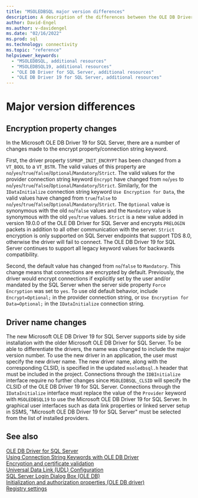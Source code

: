 ```yaml
---
title: "MSOLEDBSQL major version differences"
description: A description of the differences between the OLE DB Driver 19 for SQL Server and the OLE DB Driver for SQL Server
author: David-Engel
ms.author: v-davidengel
ms.date: "02/16/2022"
ms.prod: sql
ms.technology: connectivity
ms.topic: "reference"
helpviewer_keywords:
  - "MSOLEDBSQL, additional resources"
  - "MSOLEDBSQL19, additional resources"
  - "OLE DB Driver for SQL Server, additional resources"
  - "OLE DB Driver 19 for SQL Server, additional resources"
---
```

# Major version differences

## Encryption property changes

In the Microsoft OLE DB Driver 19 for SQL Server, there are a number of changes made to the encrypt property/connection string keyword.

First, the driver property `SSPROP_INIT_ENCRYPT` has been changed from a `VT_BOOL` to a `VT_BSTR`. The valid values of this property are `no`/`yes`/`true`/`false`/`Optional`/`Mandatory`/`Strict`. The valid values for the provider connection string keyword `Encrypt` have changed from `no`/`yes` to `no`/`yes`/`true`/`false`/`Optional`/`Mandatory`/`Strict`. Similarly, for the `IDataInitialize` connection string keyword `Use Encryption for Data`, the valid values have changed from `true`/`false` to `no`/`yes`/`true`/`false`/`Optional`/`Mandatory`/`Strict`. The `Optional` value is synonymous with the old `no`/`false` values and the `Mandatory` value is synonymous with the old `yes`/`true` values. `Strict` is a new value added in version 19.0.0 of the OLE DB Driver for SQL Server and encrypts `PRELOGIN` packets in addition to all other communication with the server. `Strict` encryption is only supported on SQL Server endpoints that support TDS 8.0, otherwise the driver will fail to connect. The OLE DB Driver 19 for SQL Server continues to support all legacy keyword values for backwards compatibility.

Second, the default value has changed from `no`/`false` to `Mandatory`. This change means that connections are encrypted by default. Previously, the driver would encrypt connections if explicitly set by the user and/or mandated by the SQL Server when the server side property `Force Encryption` was set to `yes`. To use old default behavior, include `Encrypt=Optional;` in the provider connection string, or `Use Encryption for Data=Optional;` in the `IDataInitialize` connection string.

## Driver name changes

The new Microsoft OLE DB Driver 19 for SQL Server supports side by side installation with the older Microsoft OLE DB Driver for SQL Server. To be able to differentiate the drivers, the name was changed to include the major version number. To use the new driver in an application, the user must specify the new driver name. The new driver name, along with the corresponding CLSID, is specified in the updated `msoledbsql.h` header that must be included in the project. Connections through the `IDBInitialize` interface require no further changes since `MSOLEDBSQL_CLSID` will specify the CLSID of the OLE DB Driver 19 for SQL Server. Connections through the `IDataInitialize` interface must replace the value of the `Provider` keyword with `MSOLEDBSQL19` to use the Microsoft OLE DB Driver 19 for SQL Server. In graphical user interfaces such as data link properties or linked server setup in SSMS, "Microsoft OLE DB Driver 19 for SQL Server" must be selected from the list of installed providers.

## See also
[OLE DB Driver for SQL Server](oledb-driver-for-sql-server.md)  
[Using Connection String Keywords with OLE DB Driver](applications/using-connection-string-keywords-with-oledb-driver-for-sql-server.md)  
[Encryption and certificate validation](features/encryption-and-certificate-validation.md)  
[Universal Data Link (UDL) Configuration](help-topics/data-link-pages.md)  
[SQL Server Login Dialog Box (OLE DB)](help-topics/sql-server-login-dialog.md)  
[Initialization and authorization properties (OLE DB driver)](ole-db-data-source-objects/initialization-and-authorization-properties.md)  
[Registry settings](features/registry-settings.md)  
  